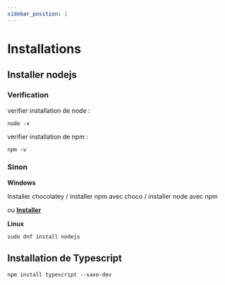 ```yaml
---
sidebar_position: 1
---
```


# Installations

## Installer nodejs

### Verification

verifier installation de node :
```
node -v
```

verifier installation de npm :
```
npm -v
```

### Sinon


**Windows**

Installer chocolatey / installer npm avec choco / installer node avec npm

ou **[Installer](https://nodejs.org/en/download/)**

**Linux**

```
sudo dnf install nodejs
```

## Installation de Typescript

```
npm install typescript --save-dev
```
